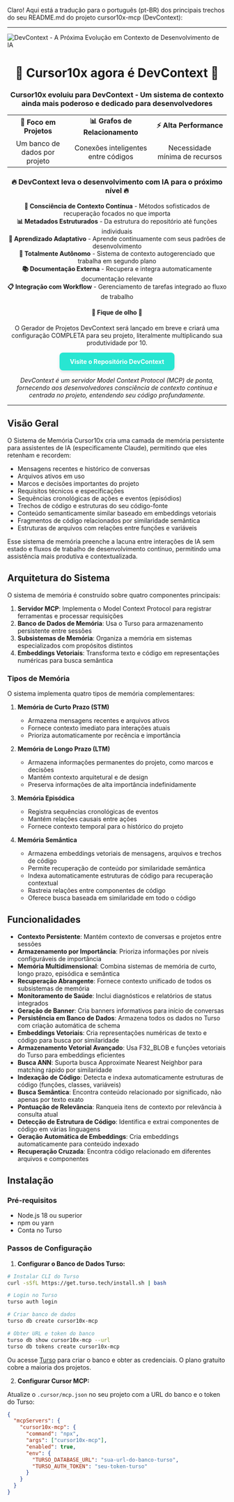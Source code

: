 Claro! Aqui está a tradução para o português (pt-BR) dos principais trechos do seu README.md do projeto cursor10x-mcp (DevContext):

---

![DevContext - A Próxima Evolução em Contexto de Desenvolvimento de IA](https://i.postimg.cc/sghKLKf6/Dev-Context-banner.png)

<div align="center">
  
# 🚀 **Cursor10x agora é DevContext** 🚀

### Cursor10x evoluiu para DevContext - Um sistema de contexto ainda mais poderoso e dedicado para desenvolvedores

<table align="center">
  <tr>
    <td align="center"><b>🧠 Foco em Projetos</b></td>
    <td align="center"><b>📊 Grafos de Relacionamento</b></td>
    <td align="center"><b>⚡ Alta Performance</b></td>
  </tr>
  <tr>
    <td align="center">Um banco de dados por projeto</td>
    <td align="center">Conexões inteligentes entre códigos</td>
    <td align="center">Necessidade mínima de recursos</td>
  </tr>
</table>

### 🔥 **DevContext leva o desenvolvimento com IA para o próximo nível** 🔥

**🔄 Consciência de Contexto Contínua** - Métodos sofisticados de recuperação focados no que importa  
**📊 Metadados Estruturados** - Da estrutura do repositório até funções individuais  
**🧠 Aprendizado Adaptativo** - Aprende continuamente com seus padrões de desenvolvimento  
**🤖 Totalmente Autônomo** - Sistema de contexto autogerenciado que trabalha em segundo plano  
**📚 Documentação Externa** - Recupera e integra automaticamente documentação relevante  
**📋 Integração com Workflow** - Gerenciamento de tarefas integrado ao fluxo de trabalho

#### 👀 **Fique de olho** 👀

O Gerador de Projetos DevContext será lançado em breve e criará uma configuração COMPLETA para seu projeto, literalmente multiplicando sua produtividade por 10.

<p align="center">
  <a href="https://github.com/aurda012/devcontext" style="display: inline-block; background-color: rgba(40, 230, 210); color: white; padding: 12px 24px; text-decoration: none; border-radius: 8px; font-weight: bold; box-shadow: 0 4px 6px rgba(0,0,0,0.1); transition: all 0.3s ease;">Visite o Repositório DevContext</a>
</p>

<i>DevContext é um servidor Model Context Protocol (MCP) de ponta, fornecendo aos desenvolvedores consciência de contexto contínua e centrada no projeto, entendendo seu código profundamente.</i>

</div>

---

## Visão Geral

O Sistema de Memória Cursor10x cria uma camada de memória persistente para assistentes de IA (especificamente Claude), permitindo que eles retenham e recordem:

- Mensagens recentes e histórico de conversas
- Arquivos ativos em uso
- Marcos e decisões importantes do projeto
- Requisitos técnicos e especificações
- Sequências cronológicas de ações e eventos (episódios)
- Trechos de código e estruturas do seu código-fonte
- Conteúdo semanticamente similar baseado em embeddings vetoriais
- Fragmentos de código relacionados por similaridade semântica
- Estruturas de arquivos com relações entre funções e variáveis

Esse sistema de memória preenche a lacuna entre interações de IA sem estado e fluxos de trabalho de desenvolvimento contínuo, permitindo uma assistência mais produtiva e contextualizada.

## Arquitetura do Sistema

O sistema de memória é construído sobre quatro componentes principais:

1. **Servidor MCP**: Implementa o Model Context Protocol para registrar ferramentas e processar requisições
2. **Banco de Dados de Memória**: Usa o Turso para armazenamento persistente entre sessões
3. **Subsistemas de Memória**: Organiza a memória em sistemas especializados com propósitos distintos
4. **Embeddings Vetoriais**: Transforma texto e código em representações numéricas para busca semântica

### Tipos de Memória

O sistema implementa quatro tipos de memória complementares:

1. **Memória de Curto Prazo (STM)**
   - Armazena mensagens recentes e arquivos ativos
   - Fornece contexto imediato para interações atuais
   - Prioriza automaticamente por recência e importância

2. **Memória de Longo Prazo (LTM)**
   - Armazena informações permanentes do projeto, como marcos e decisões
   - Mantém contexto arquitetural e de design
   - Preserva informações de alta importância indefinidamente

3. **Memória Episódica**
   - Registra sequências cronológicas de eventos
   - Mantém relações causais entre ações
   - Fornece contexto temporal para o histórico do projeto

4. **Memória Semântica**
   - Armazena embeddings vetoriais de mensagens, arquivos e trechos de código
   - Permite recuperação de conteúdo por similaridade semântica
   - Indexa automaticamente estruturas de código para recuperação contextual
   - Rastreia relações entre componentes de código
   - Oferece busca baseada em similaridade em todo o código

## Funcionalidades

- **Contexto Persistente**: Mantém contexto de conversas e projetos entre sessões
- **Armazenamento por Importância**: Prioriza informações por níveis configuráveis de importância
- **Memória Multidimensional**: Combina sistemas de memória de curto, longo prazo, episódica e semântica
- **Recuperação Abrangente**: Fornece contexto unificado de todos os subsistemas de memória
- **Monitoramento de Saúde**: Inclui diagnósticos e relatórios de status integrados
- **Geração de Banner**: Cria banners informativos para início de conversas
- **Persistência em Banco de Dados**: Armazena todos os dados no Turso com criação automática de schema
- **Embeddings Vetoriais**: Cria representações numéricas de texto e código para busca por similaridade
- **Armazenamento Vetorial Avançado**: Usa F32_BLOB e funções vetoriais do Turso para embeddings eficientes
- **Busca ANN**: Suporta busca Approximate Nearest Neighbor para matching rápido por similaridade
- **Indexação de Código**: Detecta e indexa automaticamente estruturas de código (funções, classes, variáveis)
- **Busca Semântica**: Encontra conteúdo relacionado por significado, não apenas por texto exato
- **Pontuação de Relevância**: Ranqueia itens de contexto por relevância à consulta atual
- **Detecção de Estrutura de Código**: Identifica e extrai componentes de código em várias linguagens
- **Geração Automática de Embeddings**: Cria embeddings automaticamente para conteúdo indexado
- **Recuperação Cruzada**: Encontra código relacionado em diferentes arquivos e componentes

## Instalação

### Pré-requisitos

- Node.js 18 ou superior
- npm ou yarn
- Conta no Turso

### Passos de Configuração

1. **Configurar o Banco de Dados Turso:**

```bash
# Instalar CLI do Turso
curl -sSfL https://get.turso.tech/install.sh | bash

# Login no Turso
turso auth login

# Criar banco de dados
turso db create cursor10x-mcp

# Obter URL e token do banco
turso db show cursor10x-mcp --url
turso db tokens create cursor10x-mcp
```

Ou acesse [Turso](https://turso.tech/) para criar o banco e obter as credenciais. O plano gratuito cobre a maioria dos projetos.

2. **Configurar Cursor MCP:**

Atualize o `.cursor/mcp.json` no seu projeto com a URL do banco e o token do Turso:

```json
{
  "mcpServers": {
    "cursor10x-mcp": {
      "command": "npx",
      "args": ["cursor10x-mcp"],
      "enabled": true,
      "env": {
        "TURSO_DATABASE_URL": "sua-url-do-banco-turso",
        "TURSO_AUTH_TOKEN": "seu-token-turso"
      }
    }
  }
}
```

